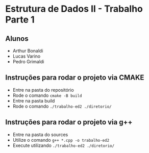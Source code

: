# Estrutura de Dados II - Trabalho Parte 1

## Alunos
- Arthur Bonaldi
- Lucas Varino
- Pedro Grimaldi

## Instruções para rodar o projeto via CMAKE
- Entre na pasta do repositório 
- Rode o comando ```cmake -B build```
- Entre na pasta build
- Rode o comando ```./trabalho-ed2 ./diretorio/```

## Instruções para rodar o projeto via g++
- Entre na pasta do sources
- Utilize o comando ```g++ *.cpp -o trabalho-ed2```
- Execute utilizando ```./trabalho-ed2 ./diretorio/```
